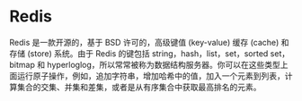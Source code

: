 # Redis
Redis 是一款开源的，基于 BSD 许可的，高级键值 (key-value) 缓存 (cache) 和存储 (store) 系统。由于 Redis 的键包括 string，hash，list，set，sorted set，bitmap 和 hyperloglog，所以常常被称为数据结构服务器。你可以在这些类型上面运行原子操作，例如，追加字符串，增加哈希中的值，加入一个元素到列表，计算集合的交集、并集和差集，或者是从有序集合中获取最高排名的元素。
